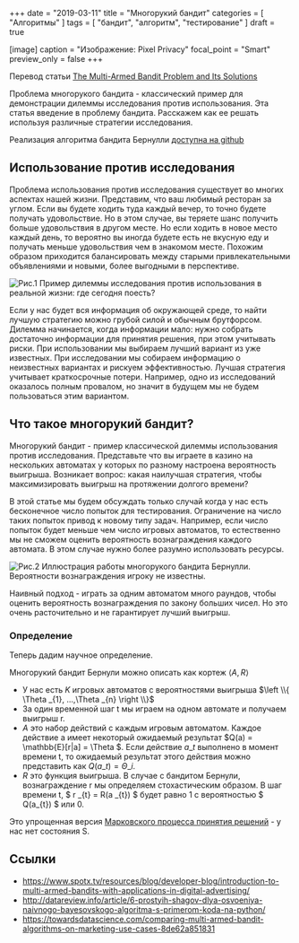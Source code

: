 +++
date = "2019-03-11"
title = "Многорукий бандит"
categories = [ "Алгоритмы" ]
tags = [ "бандит", "алгоритм", "тестирование" ]
draft = true

[image]
  caption = "Изображение: Pixel Privacy"
  focal_point = "Smart"
  preview_only = false
+++

Перевод статьи [The Multi-Armed Bandit Problem and Its Solutions](https://lilianweng.github.io/lil-log/2018/01/23/the-multi-armed-bandit-problem-and-its-solutions.html)

Проблема многорукого бандита - классический пример для демонстрации дилеммы исследования против использования. Эта статья введение в проблему бандита. Расскажем как ее решать используя различные стратегии исследования.

Реализация алгоритма бандита Бернулли [доступна на github](https://github.com/lilianweng/multi-armed-bandit)

## Использование против исследования 

Проблема использования против исследования существует во многих аспектах нашей жизни. Представим, что ваш любимый ресторан за углом. Если вы будете ходить туда каждый вечер, то точно будете получать удовольствие. Но в этом случае, вы теряете шанс получить больше удовольствия в другом месте. Но если ходить в новое место каждый день, то вероятно вы иногда будете есть не вкусную еду и получать меньше удовольствия чем в знакомом месте. Похожим образом приходится балансировать между старыми привлекательными объявлениями и новыми, более выгодными в перспективе.

![Рис.1 Пример дилеммы исследования против использования в реальной жизни: где сегодня поесть?](/img/multi-armed-bandit/exploration_vs_exploitation.png)

Если у нас будет вся информация об окружающей среде, то найти лучшую стратегию можно грубой силой и обычным брутфорсом. Дилемма начинается, когда информации мало: нужно собрать достаточно информации для принятия решения, при этом учитывать риски. При использовании мы выбираем лучший вариант из уже известных. При исследовании мы собираем информацию о неизвестных вариантах и рискуем эффективностью. Лучшая стратегия учитывает краткосрочные потери. Например, одно из исследований оказалось полным провалом, но значит в будущем мы не будем пользоваться этим вариантом.

## Что такое многорукий бандит?

Многорукий бандит - пример классической дилеммы использования против исследования. Представьте что вы играете в казино на нескольких автоматах у которых по разному настроена вероятность выигрыша. Возникает вопрос: какая наилучшая стратегия, чтобы максимизировать выигрыш на протяжении долгого времени?

В этой статье мы будем обсуждать только случай когда у нас есть бесконечное число попыток для тестирования. Ограничение на число таких попыток привод к новому типу задач. Например, если число попыток будет меньше чем число игровых автоматов, то естественно мы не сможем оценить вероятность вознаграждения каждого автомата. В этом случае нужно 
более разумно использовать ресурсы.

![Рис.2 Иллюстрация работы многорукого бандита Бернулли. Вероятности вознаграждения игроку не известны.](/img/multi-armed-bandit/bern_bandit.png)

Наивный подход - играть за одним автоматом много раундов, чтобы оценить вероятность вознаграждения по закону больших чисел. Но это очень расточительно и не гарантирует лучший выигрыш.

### Определение

Теперь дадим научное определение.

Многорукий бандит Бернули можно описать как кортеж $\left \langle A, R \right \rangle$

* У нас есть $K$ игровых автоматов с вероятностями выигрыша $\left \\{ \Theta _{1}, ...,\Theta _{n} \right \\}$
* За один временной шаг t мы играем на одном автомате и получаем выигрыш r.
* $A$ это набор действий с каждым игровым автоматом. Каждое действие a имеет некоторый ожидаемый результат $Q(a) = \mathbb{E}[r|a] = \Theta $. Если действие $a \_{t}$ выполнено в момент времени t, то ожидаемый результат этого действия можно представить как $Q(a \_{t}) = \Theta \_{i}$.
* $R$ это функция выигрыша. В случае с бандитом Бернули, вознаграждение r мы определяем стохастическим образом. В шаг времени t, $ r \_{t} = R(a \_{t}) $ будет равно 1 с вероятностью $ Q(a\_{t}) $ или 0.

Это упрощенная версия [Марковского процесса принятия решений](https://bit.ly/1EtOqPO) - у нас нет состояния S.

## Ссылки

* https://www.spotx.tv/resources/blog/developer-blog/introduction-to-multi-armed-bandits-with-applications-in-digital-advertising/
* http://datareview.info/article/6-prostyih-shagov-dlya-osvoeniya-naivnogo-bayesovskogo-algoritma-s-primerom-koda-na-python/
* https://towardsdatascience.com/comparing-multi-armed-bandit-algorithms-on-marketing-use-cases-8de62a851831